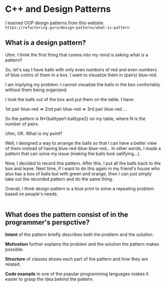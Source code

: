 # C++ and Design Patterns

I learned OOP design patterns from this website ```https://refactoring.guru/design-patterns/what-is-pattern```

## What is a design pattern?

Uhm. I think the first thing that comes into my mind is asking what is a pattern?

So, let's say I have balls with only even numbers of red and even numbers of blue colors of them in a box. I want to visualize them in (pairs) blue-red. 

I am implying my problem: I cannot visualize the balls in the box confortably without them being organized.
 
I took the balls out of the box and put them on the table. I have:

1st pair blue-red => 2nd pair blue-red => 3rd pair blue-red ...

So the pattern is N*(balltype1-balltype2) on my table, where N is the number of pairs.

Uhm, OK. What is my point? 

Well, I designed a way to arrange the balls so that I can have a better view of them instead of having blue-red-blue-blue-red... In other words, I made a pattern that can solve my issue (making the balls look satifying...).

Now, I decided to record this pattern. After this, I put all the balls back to the box and leave. Next time, if I want to do this again in my friend's house who also has a box of balls but with green and orange, then I can just simply take out the recorded pattern and do the same thing.

Overall, I think design pattern is a blue print to solve a repeating problem based on people's needs. <br><br>


## What does the pattern consist of in the programmer's perspctive?
<strong>Intent</strong> of the pattern briefly describes both the problem and the solution.

<strong>Motivation</strong> further explains the problem and the solution the pattern makes possible.

<strong>Structure</strong> of classes shows each part of the pattern and how they are related.

<strong>Code example</strong> in one of the popular programming languages makes it easier to grasp the idea behind the pattern.